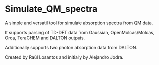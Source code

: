 # Simulate_QM_spectra

A simple and versatil tool for simulate absorption spectra from QM data.

It supports parsing of TD-DFT data from Gaussian, OpenMolcas/Molcas, Orca, TeraCHEM and DALTON outputs.

Additionally supports two photon absorption data from DALTON.

Created by Raúl Losantos and initially by Alejandro Jodra.

